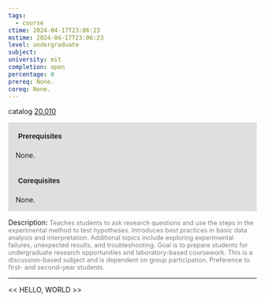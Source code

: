 ```yaml
---
tags:
  - course
ctime: 2024-04-17T23:06:23
mstime: 2024-04-17T23:06:23
level: undergraduate
subject: 
university: mit
completion: open
percentage: 0
prereq: None.
coreq: None.
---
```


catalog [20.010](http://student.mit.edu/catalog/m20a.html#20.010)

<span style="display: block; padding: 15px; background-color: rgb(100, 100, 100, 0.2);"><font id="m_prereq2018_0" style="display: block; font-family: Arial, sans-serif; font-weight: bold; padding: 5px">Prerequisites</font><br><span id="prereq2018_0">None.</span></span>
<span style="display: block; padding: 15px; background-color: rgb(100, 100, 100, 0.2);"><font id="m_coreq2018_0" style="display: block; font-family: Arial, sans-serif; font-weight: bold; padding: 5px">Corequisites</font><br><span id="coreq2018_0">None.</span></span>

<font style="">Description:</font>
<font style="color: grey; font-size: 0.8rem;">Teaches students to ask research questions and use the steps in the experimental method to test hypotheses. Introduces best practices in basic data analysis and interpretation. Additional topics include exploring experimental failures, unexpected results, and troubleshooting. Goal is to prepare students for undergraduate research opportunities and laboratory-based coursework. This is a discussion-based subject and is dependent on group participation. Preference to first- and second-year students.</font>



---

<< HELLO, WORLD >>
